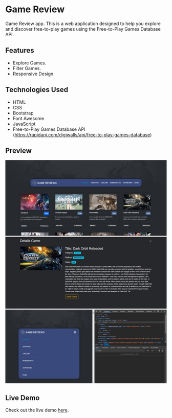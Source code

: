 # Game Review

Game Review app. This is a web application designed to help you explore and discover free-to-play games using the Free-to-Play Games Database API.

## Features

- Explore Games.
- Filter Games.
- Responsive Design.

## Technologies Used

- HTML
- CSS
- Bootstrap
- Font Awesome
- JavaScript
- Free-to-Play Games Database API (https://rapidapi.com/digiwalls/api/free-to-play-games-database)

## Preview

![Preview Image 1](preview/preview1.jpg)
![Preview Image 2](preview/preview2.jpg)
![Preview Image 3](preview/preview3.jpg)

## Live Demo

Check out the live demo [here](https://mohammed-fawzzi.github.io/Game-Review/).
